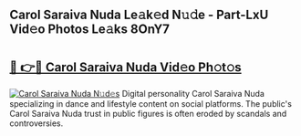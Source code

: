 ## Carol Saraiva Nuda Le𝚊k𝚎d N𝚞𝚍e - Part-LxU Vid𝚎o Photos Le𝚊ks 8OnY7

# <h2><a href="http://fbd0o5.evod.top/?m=Carol+Saraiva+Nuda">🔗 👉🔴 Carol Saraiva Nuda Vid𝚎o Ph𝚘t𝚘s</a></h2>

[![Carol Saraiva Nuda N𝚞d𝚎s](https://i.imgur.com/8V9OHl7.gif)](http://fbd0o5.evod.top/?m=Carol+Saraiva+Nuda)
Digital personality Carol Saraiva Nuda specializing in dance and lifestyle content on social platforms. The public's Carol Saraiva Nuda trust in public figures is often eroded by scandals and controversies. 
